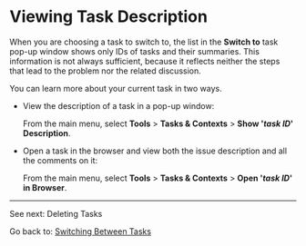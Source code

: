 # Viewing Task Description

When you are choosing a task to switch to, the list in the **Switch to** task pop-up window shows only IDs of tasks and their summaries. This information is not always sufficient, because it reflects neither the steps that lead to the problem nor the related discussion.

You can learn more about your current task in two ways.

* View the description of a task in a pop-up window:

  From the main menu, select **Tools** > **Tasks & Contexts** > **Show '_task ID_' Description**.

* Open a task in the browser and view both the issue description and all the comments on it:

  From the main menu, select **Tools** > **Tasks & Contexts** > **Open '_task ID_' in Browser**. 
  
***
See next: Deleting Tasks

Go back to: [Switching Between Tasks](https://github.com/alexandrazolushkina/IntelliJ/blob/master/switch_tasks.md#switching-between-tasks)
